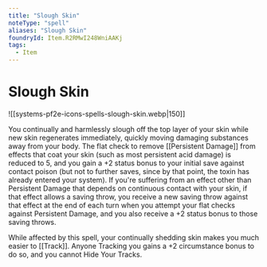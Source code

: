 ```yaml
---
title: "Slough Skin"
noteType: "spell"
aliases: "Slough Skin"
foundryId: Item.R2RMwI248WniAAKj
tags:
  - Item
---
```


# Slough Skin
![[systems-pf2e-icons-spells-slough-skin.webp|150]]

You continually and harmlessly slough off the top layer of your skin while new skin regenerates immediately, quickly moving damaging substances away from your body. The flat check to remove [[Persistent Damage]] from effects that coat your skin (such as most persistent acid damage) is reduced to 5, and you gain a +2 status bonus to your initial save against contact poison (but not to further saves, since by that point, the toxin has already entered your system). If you're suffering from an effect other than Persistent Damage that depends on continuous contact with your skin, if that effect allows a saving throw, you receive a new saving throw against that effect at the end of each turn when you attempt your flat checks against Persistent Damage, and you also receive a +2 status bonus to those saving throws.

While affected by this spell, your continually shedding skin makes you much easier to [[Track]]. Anyone Tracking you gains a +2 circumstance bonus to do so, and you cannot Hide Your Tracks.
